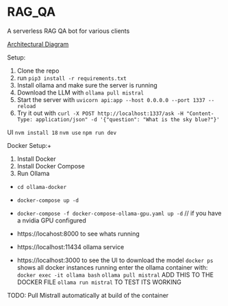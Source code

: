 # RAG_QA
A serverless RAG QA bot for various clients

[Architectural Diagram](https://whimsical.com/3HRNtxuciPMTLWmenb3b6q)

Setup:
1. Clone the repo
2. run `pip3 install -r requirements.txt`
2. Install ollama and make sure the server is running
3. Download the LLM with `ollama pull mistral`
4. Start the server with `uvicorn api:app --host 0.0.0.0 --port 1337 --reload`
5. Try it out with `curl -X POST http://localhost:1337/ask -H "Content-Type: application/json" -d '{"question": "What is the sky blue?"}'`


UI
`nvm install 18`
`nvm use`
`npm run dev`

Docker Setup:+

1. Install Docker
2. Install Docker Compose
3. Run Ollama
  - `cd ollama-docker`
  - `docker-compose up -d `
  - `docker-compose -f docker-compose-ollama-gpu.yaml up -d`  // if you have a nvidia GPU configured

  - https://locahost:8000 to see whats running
  - https://localhost:11434 ollama service
  - https://localhost:3000 to see the UI
to download the model 
  `docker ps` shows all docker instances running
   enter the ollama container with:  `docker exec -it ollama bash`
    `ollama pull mistral` ADD THIS TO THE DOCKER FILE
    `ollama run mistral` TO TEST ITS WORKING

TODO: 
  Pull Mistrall automatically at build of the container



